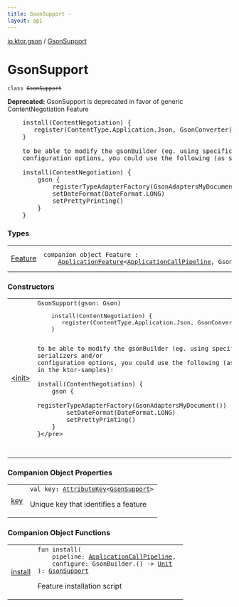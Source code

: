```yaml
---
title: GsonSupport - 
layout: api
---
```


<div class='api-docs-breadcrumbs'><a href="../index.html">io.ktor.gson</a> / <a href="./index.html">GsonSupport</a></div>

# GsonSupport

<div class="signature"><code><span class="keyword">class </span><s><span class="identifier">GsonSupport</span></s></code></div>

**Deprecated:** GsonSupport is deprecated in favor of generic ContentNegotiation Feature

<pre markdown="1">    install(ContentNegotiation) {
       register(ContentType.Application.Json, GsonConverter())
    }

    to be able to modify the gsonBuilder (eg. using specific serializers and/or
    configuration options, you could use the following (as seen in the ktor-samples):

    install(ContentNegotiation) {
        gson {
            registerTypeAdapterFactory(GsonAdaptersMyDocument())
            setDateFormat(DateFormat.LONG)
            setPrettyPrinting()
        }
    }</pre>

### Types

<table class="api-docs-table">
<tbody>
<tr>
<td markdown="1">

<a href="-feature/index.html">Feature</a>


</td>
<td markdown="1">
<div class="signature"><code><span class="keyword">companion</span> <span class="keyword">object </span><span class="identifier">Feature</span>&nbsp;<span class="symbol">:</span>&nbsp;<br/>&nbsp;&nbsp;&nbsp;&nbsp;<a href="../../io.ktor.application/-application-feature/index.html"><span class="identifier">ApplicationFeature</span></a><span class="symbol">&lt;</span><a href="../../io.ktor.application/-application-call-pipeline/index.html"><span class="identifier">ApplicationCallPipeline</span></a><span class="symbol">,</span>&nbsp;<span class="identifier">GsonBuilder</span><span class="symbol">,</span>&nbsp;<a href="./index.md"><span class="identifier">GsonSupport</span></a><span class="symbol">&gt;</span></code></div>

</td>
</tr>
</tbody>
</table>

### Constructors

<table class="api-docs-table">
<tbody>
<tr>
<td markdown="1">

<a href="-init-.html">&lt;init&gt;</a>


</td>
<td markdown="1">
<div class="signature"><code><span class="identifier">GsonSupport</span><span class="symbol">(</span><span class="parameterName" id="io.ktor.gson.GsonSupport$<init>(com.google.gson.Gson)/gson">gson</span><span class="symbol">:</span>&nbsp;<span class="identifier">Gson</span><span class="symbol">)</span></code></div>
<pre markdown="1">    install(ContentNegotiation) {
       register(ContentType.Application.Json, GsonConverter())
    }

    to be able to modify the gsonBuilder (eg. using specific serializers and/or
    configuration options, you could use the following (as seen in the ktor-samples):

    install(ContentNegotiation) {
        gson {
            registerTypeAdapterFactory(GsonAdaptersMyDocument())
            setDateFormat(DateFormat.LONG)
            setPrettyPrinting()
        }
    }</pre>
</td>
</tr>
</tbody>
</table>

### Companion Object Properties

<table class="api-docs-table">
<tbody>
<tr>
<td markdown="1">

<a href="key.html">key</a>


</td>
<td markdown="1">
<div class="signature"><code><span class="keyword">val </span><span class="identifier">key</span><span class="symbol">: </span><a href="../../io.ktor.util/-attribute-key/index.html"><span class="identifier">AttributeKey</span></a><span class="symbol">&lt;</span><a href="./index.md"><span class="identifier">GsonSupport</span></a><span class="symbol">&gt;</span></code></div>

Unique key that identifies a feature


</td>
</tr>
</tbody>
</table>

### Companion Object Functions

<table class="api-docs-table">
<tbody>
<tr>
<td markdown="1">

<a href="install.html">install</a>


</td>
<td markdown="1">
<div class="signature"><code><span class="keyword">fun </span><span class="identifier">install</span><span class="symbol">(</span><br/>&nbsp;&nbsp;&nbsp;&nbsp;<span class="parameterName" id="io.ktor.gson.GsonSupport.Feature$install(io.ktor.application.ApplicationCallPipeline, kotlin.Function1((com.google.gson.GsonBuilder, kotlin.Unit)))/pipeline">pipeline</span><span class="symbol">:</span>&nbsp;<a href="../../io.ktor.application/-application-call-pipeline/index.html"><span class="identifier">ApplicationCallPipeline</span></a><span class="symbol">, </span><br/>&nbsp;&nbsp;&nbsp;&nbsp;<span class="parameterName" id="io.ktor.gson.GsonSupport.Feature$install(io.ktor.application.ApplicationCallPipeline, kotlin.Function1((com.google.gson.GsonBuilder, kotlin.Unit)))/configure">configure</span><span class="symbol">:</span>&nbsp;<span class="identifier">GsonBuilder</span><span class="symbol">.</span><span class="symbol">(</span><span class="symbol">)</span>&nbsp;<span class="symbol">-&gt;</span>&nbsp;<a href="https://kotlinlang.org/api/latest/jvm/stdlib/kotlin/-unit/index.html"><span class="identifier">Unit</span></a><br/><span class="symbol">)</span><span class="symbol">: </span><a href="./index.md"><span class="identifier">GsonSupport</span></a></code></div>

Feature installation script


</td>
</tr>
</tbody>
</table>
